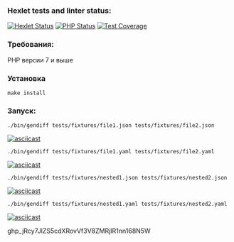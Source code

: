 ### Hexlet tests and linter status:

[![Hexlet Status](https://github.com/aldmarinka/php-project-48/actions/workflows/hexlet-check.yml/badge.svg)](https://github.com/aldmarinka/php-project-48/actions)
[![PHP Status](https://github.com/aldmarinka/php-project-48/actions/workflows/php.yml/badge.svg)](https://github.com/aldmarinka/php-project-48/actions)
[![Test Coverage](https://api.codeclimate.com/v1/badges/8b8c6dcfbf700b04b916/test_coverage)](https://codeclimate.com/github/aldmarinka/php-project-48/test_coverage)

### Требования:

PHP версии 7 и выше

### Установка

```make install```

### Запуск:

```./bin/gendiff tests/fixtures/file1.json tests/fixtures/file2.json```

[![asciicast](https://asciinema.org/a/DTd83wdJ459G9p1NpqhPmvpJw.svg)](https://asciinema.org/a/DTd83wdJ459G9p1NpqhPmvpJw)

```./bin/gendiff tests/fixtures/file1.yaml tests/fixtures/file2.yaml```

[![asciicast](https://asciinema.org/a/X9MiakHJBioDnv1xPi9GuhYPQ.svg)](https://asciinema.org/a/X9MiakHJBioDnv1xPi9GuhYPQ)

```./bin/gendiff tests/fixtures/nested1.json tests/fixtures/nested2.json```

[![asciicast](https://asciinema.org/a/o3T4IcOPj7HZ8HaBBppfcBDgH.svg)](https://asciinema.org/a/o3T4IcOPj7HZ8HaBBppfcBDgH)

```./bin/gendiff tests/fixtures/nested1.yaml tests/fixtures/nested2.yaml```

[![asciicast](https://asciinema.org/a/nu8jX7PfuYTxGtATk3dU26WC2.svg)](https://asciinema.org/a/nu8jX7PfuYTxGtATk3dU26WC2)

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
